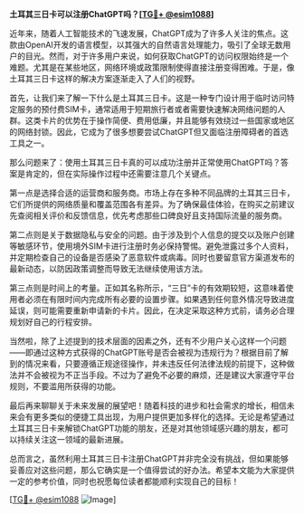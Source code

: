 **土耳其三日卡可以注册ChatGPT吗？[[TG💪+ @esim1088](https://t.me/s/esim1088)]**

近年来，随着人工智能技术的飞速发展，ChatGPT成为了许多人关注的焦点。这款由OpenAI开发的语言模型，以其强大的自然语言处理能力，吸引了全球无数用户的目光。然而，对于许多用户来说，如何获取ChatGPT的访问权限始终是一个难题。尤其是在某些地区，网络环境或政策限制使得直接注册变得困难。于是，像土耳其三日卡这样的解决方案逐渐走入了人们的视野。

首先，让我们来了解一下什么是土耳其三日卡。这是一种专门设计用于临时访问特定服务的预付费SIM卡，通常适用于短期旅行者或者需要快速解决网络问题的人群。这类卡片的优势在于操作简便、费用低廉，并且能够有效绕过一些国家或地区的网络封锁。因此，它成为了很多想要尝试ChatGPT但又面临注册障碍者的首选工具之一。

那么问题来了：使用土耳其三日卡真的可以成功注册并正常使用ChatGPT吗？答案是肯定的，但在实际操作过程中还需要注意几个关键点。

第一点是选择合适的运营商和服务商。市场上存在多种不同品牌的土耳其三日卡，它们所提供的网络质量和覆盖范围各有差异。为了确保最佳体验，在购买之前建议先查阅相关评价和反馈信息，优先考虑那些口碑良好且支持国际流量的服务商。

第二点则是关于数据隐私与安全的问题。由于涉及到个人信息的提交以及账户创建等敏感环节，使用境外SIM卡进行注册时务必保持警惕。避免泄露过多个人资料，并定期检查自己的设备是否感染了恶意软件或病毒。同时也要留意官方渠道发布的最新动态，以防因政策调整而导致无法继续使用该方法。

第三点则是时间上的考量。正如其名称所示，“三日”卡的有效期较短，这意味着使用者必须在有限时间内完成所有必要的设置步骤。如果遇到任何意外情况导致进度延误，则可能需要重新申请新的卡片。因此，在决定采取这种方式前，请务必合理规划好自己的行程安排。

当然啦，除了上述提到的技术层面的因素之外，还有不少用户关心这样一个问题——即通过这种方式获得的ChatGPT账号是否会被视为违规行为？根据目前了解到的情况来看，只要遵循正规途径操作，并未违反任何法律法规的前提下，这种做法并不会被视为不正当手段。不过为了避免不必要的麻烦，还是建议大家遵守平台规则，不要滥用所获得的功能。

最后再来聊聊关于未来发展的展望吧！随着科技的进步和社会需求的增长，相信未来会有更多类似的便捷工具出现，为用户提供更加多样化的选择。无论是希望通过土耳其三日卡来解锁ChatGPT功能的朋友，还是对其他领域感兴趣的朋友，都可以持续关注这一领域的最新进展。

总而言之，虽然利用土耳其三日卡注册ChatGPT并非完全没有挑战，但如果能够妥善应对这些问题，那么它确实是一个值得尝试的好办法。希望本文能为大家提供一定的参考价值，同时也祝愿每位读者都能顺利实现自己的目标！

[[TG💪+ @esim1088](https://t.me/s/esim1088) ![Image](https://i.postimg.cc/4NQfJmqS/Snipaste-2025-05-13-00-14-12.png)]